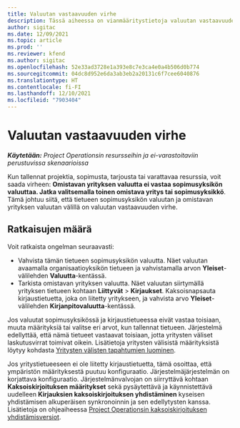 ```yaml
---
title: Valuutan vastaavuuden virhe
description: Tässä aiheessa on vianmääritystietoja valuutan vastaavuuden virheestä, joka ilmenee, kun tallennat tiettyjä tietuetyyppejä.
author: sigitac
ms.date: 12/09/2021
ms.topic: article
ms.prod: ''
ms.reviewer: kfend
ms.author: sigitac
ms.openlocfilehash: 52e33ad3728e1a393e8c7e3ca4e0a4b506d0b774
ms.sourcegitcommit: 04dc8d952e6da3ab3eb2a20131c6f7cee6040876
ms.translationtype: HT
ms.contentlocale: fi-FI
ms.lasthandoff: 12/10/2021
ms.locfileid: "7903404"
---
```

# <a name="currency-mismatch-error"></a>Valuutan vastaavuuden virhe 

_**Käytetään:** Project Operationsin resursseihin ja ei-varastoitaviin perustuvissa skenaarioissa_

Kun tallennat projektia, sopimusta, tarjousta tai varattavaa resurssia, voit saada virheen: **Omistavan yrityksen valuutta ei vastaa sopimusyksikön valuuttaa. Jatka valitsemalla toinen omistava yritys tai sopimusyksikkö**. Tämä johtuu siitä, että tietueen sopimusyksikön valuutan ja omistavan yrityksen valuutan välillä on valuutan vastaavuuden virhe.


## <a name="resolution"></a>Ratkaisujen määrä

Voit ratkaista ongelman seuraavasti:
- Vahvista tämän tietueen sopimusyksikön valuutta. Näet valuutan avaamalla organisaatioyksikön tietueen ja vahvistamalla arvon **Yleiset**-välilehden **Valuutta**-kentässä.
- Tarkista omistavan yrityksen valuutta. Näet valuutan siirtymällä yrityksen tietueen kohtaan **Liittyvät** > **Kirjaukset**. Kaksoisnapsauta kirjaustietuetta, joka on liitetty yritykseen, ja vahvista arvo **Yleiset**-välilehden **Kirjanpitovaluutta**-kentässä.

Jos valuutat sopimusyksikössä ja kirjaustietueessa eivät vastaa toisiaan, muuta määrityksiä tai valitse eri arvot, kun tallennat tietueen. Järjestelmä edellyttää, että nämä tietueet vastaavat toisiaan, jotta yritysten väliset laskutusvirrat toimivat oikein. Lisätietoja yritysten välisistä määrityksistä löytyy kohdasta [Yritysten välisten tapahtumien luominen](../../project-accounting/create-intercompany-transactions.md).

Jos yritystietueeseen ei ole liitetty kirjaustietuetta, tämä osoittaa, että ympäristön määrityksestä puutuu konfiguraatio. Järjestelmäjärjestelmän on korjattava konfiguraatio. Järjestelmänvalvojan on siirryttävä kohtaan **Kaksoiskirjoituksen määritykset** sekä pysäytettävä ja käynnistettävä uudelleen **Kirjauksien kaksoiskirjoituksen yhdistäminen** kyseisen yhdistämisen alkuperäisen synkronoinnin ja sen edellytysten kanssa. Lisätietoja on ohjeaiheessa [Project Operationsin kaksoiskirjoituksen yhdistämisversiot](../../environment/resource-dual-write-maps.md).
